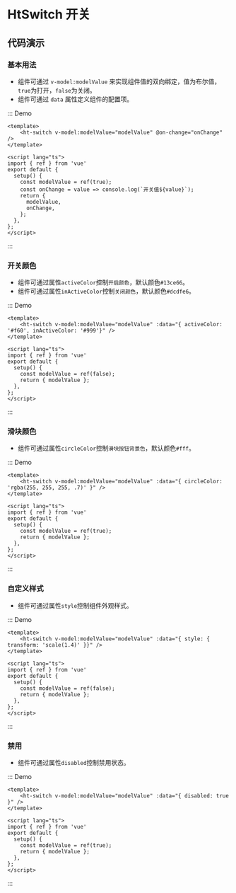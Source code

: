 # HtSwitch 开关

## 代码演示

### 基本用法

- 组件可通过 `v-model:modelValue` 来实现组件值的双向绑定，值为布尔值，`true`为打开，`false`为关闭。
- 组件可通过 `data` 属性定义组件的配置项。


::: Demo
```vue demo
<template>
    <ht-switch v-model:modelValue="modelValue" @on-change="onChange" />
</template>

<script lang="ts">
import { ref } from 'vue'
export default {
  setup() {
    const modelValue = ref(true);
    const onChange = value => console.log(`开关值${value}`);
    return { 
      modelValue, 
      onChange, 
    };
  },
};
</script>
```
:::

### 开关颜色

- 组件可通过属性`activeColor`控制`开启颜色`，默认颜色`#13ce66`。
- 组件可通过属性`inActiveColor`控制`关闭颜色`，默认颜色`#dcdfe6`。


::: Demo
```vue demo
<template>
    <ht-switch v-model:modelValue="modelValue" :data="{ activeColor: '#f60', inActiveColor: '#999'}" />
</template>

<script lang="ts">
import { ref } from 'vue'
export default {
  setup() {
    const modelValue = ref(false);
    return { modelValue };
  },
};
</script>
```
:::


### 滑块颜色

- 组件可通过属性`circleColor`控制`滑块按钮背景色`，默认颜色`#fff`。


::: Demo
```vue demo
<template>
    <ht-switch v-model:modelValue="modelValue" :data="{ circleColor: 'rgba(255, 255, 255, .7)' }" />
</template>

<script lang="ts">
import { ref } from 'vue'
export default {
  setup() {
    const modelValue = ref(true);
    return { modelValue };
  },
};
</script>
```
:::


### 自定义样式

- 组件可通过属性`style`控制组件外观样式。


::: Demo
```vue demo
<template>
    <ht-switch v-model:modelValue="modelValue" :data="{ style: { transform: 'scale(1.4)' }}" />
</template>

<script lang="ts">
import { ref } from 'vue'
export default {
  setup() {
    const modelValue = ref(false);
    return { modelValue };
  },
};
</script>
```
:::


### 禁用

- 组件可通过属性`disabled`控制禁用状态。

::: Demo
```vue demo
<template>
    <ht-switch v-model:modelValue="modelValue" :data="{ disabled: true }" />
</template>

<script lang="ts">
import { ref } from 'vue'
export default {
  setup() {
    const modelValue = ref(true);
    return { modelValue };
  },
};
</script>
```
:::